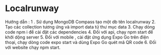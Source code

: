 # Localrunway

Hướng dẫn :
1 . Sử dụng MongoDB Compass tạo một db tên localrunway
2. Tạo các collection tương ứng và import data từ thư mục data
3. Chạy dòng code npm i để cài đặt các dependencies
4. Đối với api, chạy npm start để khởi dộng server 
5. Đối với mobile , cài đặt ứng dụng Expo Go trên điện thoại, chạy dòng code expo start và dùng Expo Go quét mã QR code
6. Đối với website chạy npm start.
